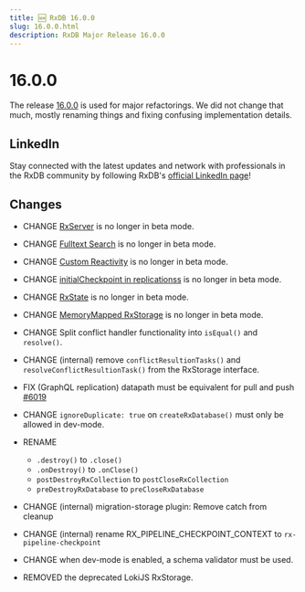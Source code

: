 ```yaml
---
title: 🆕 RxDB 16.0.0
slug: 16.0.0.html
description: RxDB Major Release 16.0.0
---
```



# 16.0.0

The release [16.0.0](https://rxdb.info/releases/16.0.0.html) is used for major refactorings. We did not change that much, mostly renaming things and fixing confusing implementation details.

## LinkedIn

Stay connected with the latest updates and network with professionals in the RxDB community by following RxDB's [official LinkedIn page](https://www.linkedin.com/company/rxdb)!


## Changes
- CHANGE [RxServer](https://rxdb.info/rx-server.html) is no longer in beta mode.
- CHANGE [Fulltext Search](https://rxdb.info/fulltext-search.html) is no longer in beta mode.
- CHANGE [Custom Reactivity](https://rxdb.info/reactivity.html) is no longer in beta mode.
- CHANGE [initialCheckpoint in replicationss](https://rxdb.info/replication.html) is no longer in beta mode.
- CHANGE [RxState](https://rxdb.info/rx-state.html) is no longer in beta mode.
- CHANGE [MemoryMapped RxStorage](https://rxdb.info/rx-storage-memory-mapped.html) is no longer in beta mode.

- CHANGE Split conflict handler functionality into `isEqual()` and `resolve()`.
- CHANGE (internal) remove `conflictResultionTasks()` and `resolveConflictResultionTask()` from the RxStorage interface.
- FIX (GraphQL replication) datapath must be equivalent for pull and push [#6019](https://github.com/pubkey/rxdb/pull/6019)
- CHANGE `ignoreDuplicate: true` on `createRxDatabase()` must only be allowed in dev-mode.
- RENAME 
  - `.destroy()` to `.close()`
  - `.onDestroy()` to `.onClose()`
  - `postDestroyRxCollection` to `postCloseRxCollection`
  - `preDestroyRxDatabase` to `preCloseRxDatabase`
- CHANGE (internal) migration-storage plugin: Remove catch from cleanup
- CHANGE (internal) rename RX_PIPELINE_CHECKPOINT_CONTEXT to `rx-pipeline-checkpoint`
- CHANGE when dev-mode is enabled, a schema validator must be used.
- REMOVED the deprecated LokiJS RxStorage.
